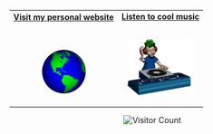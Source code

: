 
<table width="100%" align="center">
<tr>
<td align="center">
<a href="https://gursesanil.com">
<strong>Visit my personal website </strong>
<br />
<br />
<br />

<p>
<img alt="Globe" height="80" src="images/globe.gif">
</a>
</p>
</td>

<td align="center">
<a href="https://youtu.be/UNBKoDHfHKQ">
<strong>Listen to cool music</strong>
<br />
<br />


<p>
<img height="100" alt="Music" src="images/music.gif"> 
</a>
</p>

</td>
</tr>
</table>


<!-- Footer -->

<div align="center">


![Visitor Count](https://profile-counter.glitch.me/anilgurses/count.svg)

</div>
